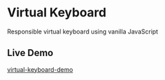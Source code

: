 # Virtual Keyboard
Responsible virtual keyboard using  vanilla JavaScript
## Live Demo
[virtual-keyboard-demo](https://anarseferrov.github.io/virtual-keyboard/)
